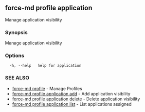 ## force-md profile application

Manage application visibility

### Synopsis

Manage application visibility

### Options

```
  -h, --help   help for application
```

### SEE ALSO

* [force-md profile](force-md_profile.md)	 - Manage Profiles
* [force-md profile application add](force-md_profile_application_add.md)	 - Add application visibility
* [force-md profile application delete](force-md_profile_application_delete.md)	 - Delete application visibility
* [force-md profile application list](force-md_profile_application_list.md)	 - List applications assigned

